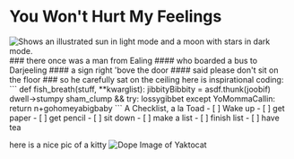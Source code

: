 # You Won't Hurt My Feelings
<picture>
  <source media="(prefers-color-scheme: dark)" srcset="https://user-images.githubusercontent.com/25423296/163456776-7f95b81a-f1ed-45f7-b7ab-8fa810d529fa.png">
  <source media="(prefers-color-scheme: light)" srcset="https://user-images.githubusercontent.com/25423296/163456779-a8556205-d0a5-45e2-ac17-42d089e3c3f8.png">
  <img alt="Shows an illustrated sun in light mode and a moon with stars in dark mode." src="https://user-images.githubusercontent.com/25423296/163456779-a8556205-d0a5-45e2-ac17-42d089e3c3f8.png">
</picture>
### there once was a man from Ealing
#### who boarded a bus to Darjeeling
#### a sign right 'bove the door
#### said please don't sit on the floor
### so he carefully sat on the ceiling
here is inspirational coding:
```
def fish_breath(stuff, **kwarglist):
  jibbityBibbity = asdf.thunk(joobif)
  dwell->stumpy
  sham_clump && try:
    lossygibbet
  except YoMommaCallin:
    return n+gohomeyabigbaby
```
A Checklist, a la Toad
- [ ] Wake up
- [ ] get paper
- [ ] get pencil
- [ ] sit down
- [ ] make a list
- [ ] finish list
- [ ] have tea

here is a nice pic of a kitty
![Dope Image of Yaktocat](https://octodex.github.com/images/yaktocat.png)
